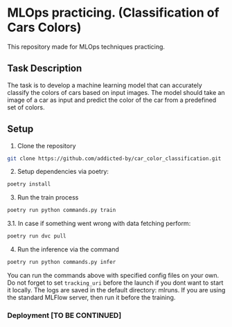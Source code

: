 # MLOps practicing. (Classification of Cars Colors)

This repository made for MLOps techniques practicing.

## Task Description

The task is to develop a machine learning model that can accurately classify the colors of cars based on input images. The model should take an image of a car as input and predict the color of the car from a predefined set of colors.

## Setup

1. Clone the repository

```bash
git clone https://github.com/addicted-by/car_color_classification.git
```

2. Setup dependencies via poetry:

```bash
poetry install
```

3. Run the train process

```bash
poetry run python commands.py train
```

3.1. In case if something went wrong with data fetching perform:

```bash
poetry run dvc pull
```

4. Run the inference via the command

```bash
poetry run python commands.py infer
```

You can run the commands above with specified config files on your own.
Do not forget to set `tracking_uri` before the launch if you dont want to start it locally. The logs are saved in the default directory: mlruns. If you are using the standard MLFlow server, then run it before the training.

### Deployment [TO BE CONTINUED]
